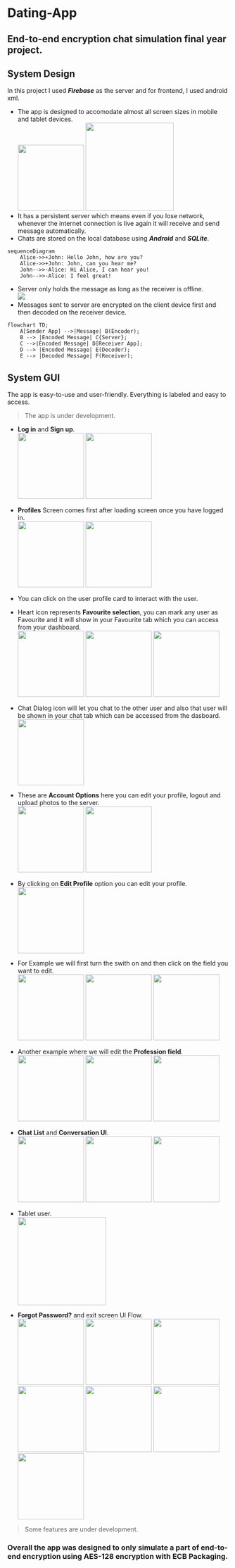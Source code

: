 # Dating-App

## End-to-end encryption chat simulation final year project.

## System Design

In this project I used ***Firebase*** as the server and for frontend, I used android xml. 

* The app is designed to accomodate almost all screen sizes in mobile and tablet devices.</br><img src="https://user-images.githubusercontent.com/39789077/229717013-c8b6befe-07ed-4ced-9ca8-efb1417b4544.jpg" width="150"> <img src="https://user-images.githubusercontent.com/39789077/232704562-55806b06-93cb-4cb3-b3ac-fbd65dfa6ab7.jpg" width="200"></br>
* It has a persistent server which means even if you lose network, whenever the internet connection is live again it will receive and send message automatically.
* Chats are stored on the local database using ***Android*** and ***SQLite***.
```mermaid
sequenceDiagram
    Alice->>+John: Hello John, how are you?
    Alice->>+John: John, can you hear me?
    John-->>-Alice: Hi Alice, I can hear you!
    John-->>-Alice: I feel great!
```
* Server only holds the message as long as the receiver is offline.</br>
<img src="https://user-images.githubusercontent.com/39789077/229835474-52d17e37-864d-4ae1-8852-3c2fd9028631.png" ></br>
* Messages sent to server are encrypted on the client device first and then decoded on the receiver device. 
```mermaid
flowchart TD;
    A[Sender App] -->|Message| B(Encoder);
    B --> |Encoded Message| C{Server};
    C -->|Encoded Message| D[Receiver App];
    D --> |Encoded Message| E(Decoder);
    E --> |Decoded Message| F(Receiver);
```

## System GUI

The app is easy-to-use and user-friendly. Everything is labeled and easy to access.

>The app is under development.
* **Log in** and **Sign up**.</br>
<img src="https://user-images.githubusercontent.com/39789077/229834227-4926ab93-d8cb-482b-a354-b4c96f68f7f3.jpg" width="150"> <img src="https://user-images.githubusercontent.com/39789077/229834241-dce44c14-4cd9-4043-a100-1a19452489a3.jpg" width="150"></br>
* **Profiles** Screen comes first after loading screen once you have logged in.</br><img src="https://user-images.githubusercontent.com/39789077/229717013-c8b6befe-07ed-4ced-9ca8-efb1417b4544.jpg" width="150"> <img src="https://user-images.githubusercontent.com/39789077/229485204-f265ef19-c93a-43bd-8cb0-25b8a0e85003.jpg" width="150"></br>
* You can click on the user profile card to interact with the user.</br>
* Heart icon represents **Favourite selection**, you can mark any user as Favourite and it will show in your Favourite tab which you can access from your dashboard.</br>
<img src="https://user-images.githubusercontent.com/39789077/229490481-fe10cc56-1c29-4c87-93e7-b0b688e48cfb.jpg" width="150"> <img src="https://user-images.githubusercontent.com/39789077/229490914-20ec0819-5b3a-4f16-af0b-f40303b4e8c4.jpg" width="150"> 
<img src="https://user-images.githubusercontent.com/39789077/229491493-93e00766-303f-4855-ac93-c775ed1109ff.jpg" width="150"></br>
* Chat Dialog icon will let you chat to the other user and also that user will be shown in your chat tab which can be accessed from the dasboard.</br>
<img src="https://user-images.githubusercontent.com/39789077/229490481-fe10cc56-1c29-4c87-93e7-b0b688e48cfb.jpg" width="150"></br>
* These are **Account Options** here you can edit your profile, logout and upload photos to the server.</br>
<img src="https://user-images.githubusercontent.com/39789077/229500353-6528028b-ba95-4c75-9d7c-61260d03c61b.jpg" width="150"> <img src="https://user-images.githubusercontent.com/39789077/229499189-1ca0d49b-af3e-42ef-8505-02652e969c2a.jpg" width="150"></br>
* By clicking on **Edit Profile** option you can edit your profile.</br><img src="https://user-images.githubusercontent.com/39789077/229501549-bddfd672-c1ca-4619-86b1-6750a3f77f77.jpg" width="150"></br>
* For Example we will first turn the swith on and then click on the field you want to edit.</br><img src="https://user-images.githubusercontent.com/39789077/229698961-80b287e3-de98-432d-89e7-590df82d1e2f.jpg" width="150"> <img src="https://user-images.githubusercontent.com/39789077/229698602-42781ada-3462-4242-86a7-06775dcaa2d2.jpg" width="150"> <img src="https://user-images.githubusercontent.com/39789077/229699136-717121a8-4b73-4df6-8be8-d2decafeb4d2.jpg" width="150"></br>
* Another example where we will edit the **Profession field**.</br><img src="https://user-images.githubusercontent.com/39789077/229699676-2ec79726-feab-4a22-ab23-a2cea15061ab.jpg" width="150"> <img src="https://user-images.githubusercontent.com/39789077/229699803-49ebd212-983f-4180-9890-0812691080cb.jpg" width="150"> <img src="https://user-images.githubusercontent.com/39789077/229699818-37a6faa4-7f3e-491b-ac36-d81d8cad1279.jpg" width="150"></br>
* **Chat List** and **Conversation UI**.</br><img src="https://user-images.githubusercontent.com/39789077/232705771-44e9d0a7-7979-4f08-9151-7ed198ac2b43.jpg" width="150"> <img src="https://user-images.githubusercontent.com/39789077/232705795-614a38de-aeb5-403a-bbac-b2639ca7eba1.jpg" width="150"> <img src="https://user-images.githubusercontent.com/39789077/232705806-18d83a8a-cca3-48de-b982-04394f6de188.jpg" width="150"> 
* Tablet user.</br><img src="https://user-images.githubusercontent.com/39789077/232715588-5a19dc46-2b0e-4074-9a09-49db49fce86e.jpg" width="200"></br>

* **Forgot Password?** and exit screen UI Flow.</br><img src="https://user-images.githubusercontent.com/39789077/232711828-d29c0c08-07fc-4567-960b-84ef2299a9b0.jpg" width="150"> <img src="https://user-images.githubusercontent.com/39789077/232711812-57a9d6d6-44db-43b2-bf67-93ba5d365289.jpg" width="150"> <img src="https://user-images.githubusercontent.com/39789077/232711872-aedc6e4f-e49c-407c-b7f9-36b304e043f7.jpg" width="150"> <img src="https://user-images.githubusercontent.com/39789077/232711885-47486291-3c31-484c-ae68-afa2657b0bc1.jpg" width="150"> <img src="https://user-images.githubusercontent.com/39789077/232711976-e332ce90-19df-4034-9b10-03fe58dcc31a.jpg" width="150"> <img src="https://user-images.githubusercontent.com/39789077/232711989-75971538-6c45-421f-a285-1b44104d62af.jpg" width="150"> <img src="https://user-images.githubusercontent.com/39789077/232714182-748533f4-36a9-4300-8240-5c9ba506729f.jpg" width="150"> 


>Some features are under development.

### Overall the app was designed to only simulate a part of end-to-end encryption using AES-128 encryption with ECB Packaging.
